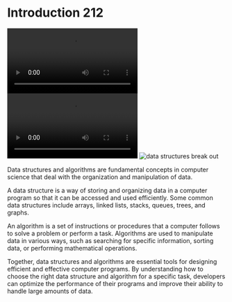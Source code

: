 # Introduction 212

<tabs>
<tab title="Data Structures Explained">
<video src="https://youtu.be/SFEROgwxicA"></video>
</tab>
<tab title="Algorithms Explained">
<video src="https://youtu.be/JJkWemM03Lg"></video>
</tab>
</tabs>

<note>
<img src="https://assets.interviewbit.com/assets/skill_interview_questions/data-structure/data-structure-types
-8ca6352dd895aab5ced64c3339408031b70c5faaaa443aaa6c246981c694b841.png.gz" alt="data structures break out"/>
<p>Data structures and algorithms are fundamental concepts in computer science that deal with the organization and manipulation of data.</p>
<p>A data structure is a way of storing and organizing data in a computer program so that it can be accessed and used efficiently. Some common data structures include arrays, linked lists, stacks, queues, trees, and graphs.</p>
<p>An algorithm is a set of instructions or procedures that a computer follows to solve a problem or perform a task. Algorithms are used to manipulate data in various ways, such as searching for specific information, sorting data, or performing mathematical operations.</p>
<p>Together, data structures and algorithms are essential tools for designing efficient and effective computer programs. By understanding how to choose the right data structure and algorithm for a specific task, developers can optimize the performance of their programs and improve their ability to handle large amounts of data.</p>
</note>